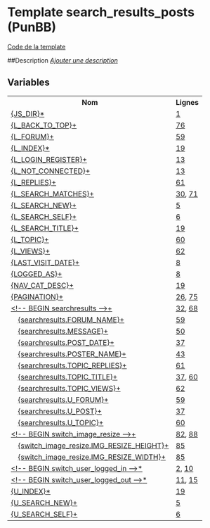 # Template search_results_posts (PunBB)

[Code de la template](../../punbb/search_results_posts.tpl)

##Description
[*Ajouter une description*](https://fa-tvars.appspot.com/tpl/punbb/search_results_posts)

## Variables

<table><tr><th colspan=2>Nom</th><th>Lignes</th></tr><tr><td colspan=2><a href="https://github.com/Etana/template.list/blob/master/var/JS_DIR.md#readme">{JS_DIR}</a><a href="https://fa-tvars.appspot.com/var/JS_DIR">*</a></td><td><a href="../tpl/src/punbb/search_results_posts.tpl#L1">1</a></td></tr><tr><td colspan=2><a href="https://github.com/Etana/template.list/blob/master/var/L_BACK_TO_TOP.md#readme">{L_BACK_TO_TOP}</a><a href="https://fa-tvars.appspot.com/var/L_BACK_TO_TOP">+</a></td><td><a href="../tpl/src/punbb/search_results_posts.tpl#L76">76</a></td></tr><tr><td colspan=2><a href="https://github.com/Etana/template.list/blob/master/var/L_FORUM.md#readme">{L_FORUM}</a><a href="https://fa-tvars.appspot.com/var/L_FORUM">+</a></td><td><a href="../tpl/src/punbb/search_results_posts.tpl#L59">59</a></td></tr><tr><td colspan=2><a href="https://github.com/Etana/template.list/blob/master/var/L_INDEX.md#readme">{L_INDEX}</a><a href="https://fa-tvars.appspot.com/var/L_INDEX">*</a></td><td><a href="../tpl/src/punbb/search_results_posts.tpl#L19">19</a></td></tr><tr><td colspan=2><a href="https://github.com/Etana/template.list/blob/master/var/L_LOGIN_REGISTER.md#readme">{L_LOGIN_REGISTER}</a><a href="https://fa-tvars.appspot.com/var/L_LOGIN_REGISTER">+</a></td><td><a href="../tpl/src/punbb/search_results_posts.tpl#L13">13</a></td></tr><tr><td colspan=2><a href="https://github.com/Etana/template.list/blob/master/var/L_NOT_CONNECTED.md#readme">{L_NOT_CONNECTED}</a><a href="https://fa-tvars.appspot.com/var/L_NOT_CONNECTED">+</a></td><td><a href="../tpl/src/punbb/search_results_posts.tpl#L13">13</a></td></tr><tr><td colspan=2><a href="https://github.com/Etana/template.list/blob/master/var/L_REPLIES.md#readme">{L_REPLIES}</a><a href="https://fa-tvars.appspot.com/var/L_REPLIES">+</a></td><td><a href="../tpl/src/punbb/search_results_posts.tpl#L61">61</a></td></tr><tr><td colspan=2><a href="https://github.com/Etana/template.list/blob/master/var/L_SEARCH_MATCHES.md#readme">{L_SEARCH_MATCHES}</a><a href="https://fa-tvars.appspot.com/var/L_SEARCH_MATCHES">+</a></td><td><a href="../tpl/src/punbb/search_results_posts.tpl#L30">30</a>, <a href="../tpl/src/punbb/search_results_posts.tpl#L71">71</a></td></tr><tr><td colspan=2><a href="https://github.com/Etana/template.list/blob/master/var/L_SEARCH_NEW.md#readme">{L_SEARCH_NEW}</a><a href="https://fa-tvars.appspot.com/var/L_SEARCH_NEW">+</a></td><td><a href="../tpl/src/punbb/search_results_posts.tpl#L5">5</a></td></tr><tr><td colspan=2><a href="https://github.com/Etana/template.list/blob/master/var/L_SEARCH_SELF.md#readme">{L_SEARCH_SELF}</a><a href="https://fa-tvars.appspot.com/var/L_SEARCH_SELF">+</a></td><td><a href="../tpl/src/punbb/search_results_posts.tpl#L6">6</a></td></tr><tr><td colspan=2><a href="https://github.com/Etana/template.list/blob/master/var/L_SEARCH_TITLE.md#readme">{L_SEARCH_TITLE}</a><a href="https://fa-tvars.appspot.com/var/L_SEARCH_TITLE">+</a></td><td><a href="../tpl/src/punbb/search_results_posts.tpl#L19">19</a></td></tr><tr><td colspan=2><a href="https://github.com/Etana/template.list/blob/master/var/L_TOPIC.md#readme">{L_TOPIC}</a><a href="https://fa-tvars.appspot.com/var/L_TOPIC">+</a></td><td><a href="../tpl/src/punbb/search_results_posts.tpl#L60">60</a></td></tr><tr><td colspan=2><a href="https://github.com/Etana/template.list/blob/master/var/L_VIEWS.md#readme">{L_VIEWS}</a><a href="https://fa-tvars.appspot.com/var/L_VIEWS">+</a></td><td><a href="../tpl/src/punbb/search_results_posts.tpl#L62">62</a></td></tr><tr><td colspan=2><a href="https://github.com/Etana/template.list/blob/master/var/LAST_VISIT_DATE.md#readme">{LAST_VISIT_DATE}</a><a href="https://fa-tvars.appspot.com/var/LAST_VISIT_DATE">+</a></td><td><a href="../tpl/src/punbb/search_results_posts.tpl#L8">8</a></td></tr><tr><td colspan=2><a href="https://github.com/Etana/template.list/blob/master/var/LOGGED_AS.md#readme">{LOGGED_AS}</a><a href="https://fa-tvars.appspot.com/var/LOGGED_AS">+</a></td><td><a href="../tpl/src/punbb/search_results_posts.tpl#L8">8</a></td></tr><tr><td colspan=2><a href="https://github.com/Etana/template.list/blob/master/var/NAV_CAT_DESC.md#readme">{NAV_CAT_DESC}</a><a href="https://fa-tvars.appspot.com/var/NAV_CAT_DESC">+</a></td><td><a href="../tpl/src/punbb/search_results_posts.tpl#L19">19</a></td></tr><tr><td colspan=2><a href="https://github.com/Etana/template.list/blob/master/var/PAGINATION.md#readme">{PAGINATION}</a><a href="https://fa-tvars.appspot.com/var/PAGINATION">+</a></td><td><a href="../tpl/src/punbb/search_results_posts.tpl#L26">26</a>, <a href="../tpl/src/punbb/search_results_posts.tpl#L75">75</a></td></tr><tr><td colspan=2><a href="https://github.com/Etana/template.list/blob/master/var/searchresults.md#readme">&lt;!-- BEGIN searchresults --&gt;</a><a href="https://fa-tvars.appspot.com/var/searchresults">+</a></td><td><a href="../tpl/src/punbb/search_results_posts.tpl#L32">32</a>, <a href="../tpl/src/punbb/search_results_posts.tpl#L68">68</a></td></tr><tr><td colspan=1></td><td colspan=1><a href="https://github.com/Etana/template.list/blob/master/var/searchresults.FORUM_NAME.md#readme">{searchresults.FORUM_NAME}</a><a href="https://fa-tvars.appspot.com/var/searchresults.FORUM_NAME">+</a></td><td><a href="../tpl/src/punbb/search_results_posts.tpl#L59">59</a></td></tr><tr><td colspan=1></td><td colspan=1><a href="https://github.com/Etana/template.list/blob/master/var/searchresults.MESSAGE.md#readme">{searchresults.MESSAGE}</a><a href="https://fa-tvars.appspot.com/var/searchresults.MESSAGE">+</a></td><td><a href="../tpl/src/punbb/search_results_posts.tpl#L50">50</a></td></tr><tr><td colspan=1></td><td colspan=1><a href="https://github.com/Etana/template.list/blob/master/var/searchresults.POST_DATE.md#readme">{searchresults.POST_DATE}</a><a href="https://fa-tvars.appspot.com/var/searchresults.POST_DATE">+</a></td><td><a href="../tpl/src/punbb/search_results_posts.tpl#L37">37</a></td></tr><tr><td colspan=1></td><td colspan=1><a href="https://github.com/Etana/template.list/blob/master/var/searchresults.POSTER_NAME.md#readme">{searchresults.POSTER_NAME}</a><a href="https://fa-tvars.appspot.com/var/searchresults.POSTER_NAME">+</a></td><td><a href="../tpl/src/punbb/search_results_posts.tpl#L43">43</a></td></tr><tr><td colspan=1></td><td colspan=1><a href="https://github.com/Etana/template.list/blob/master/var/searchresults.TOPIC_REPLIES.md#readme">{searchresults.TOPIC_REPLIES}</a><a href="https://fa-tvars.appspot.com/var/searchresults.TOPIC_REPLIES">+</a></td><td><a href="../tpl/src/punbb/search_results_posts.tpl#L61">61</a></td></tr><tr><td colspan=1></td><td colspan=1><a href="https://github.com/Etana/template.list/blob/master/var/searchresults.TOPIC_TITLE.md#readme">{searchresults.TOPIC_TITLE}</a><a href="https://fa-tvars.appspot.com/var/searchresults.TOPIC_TITLE">+</a></td><td><a href="../tpl/src/punbb/search_results_posts.tpl#L37">37</a>, <a href="../tpl/src/punbb/search_results_posts.tpl#L60">60</a></td></tr><tr><td colspan=1></td><td colspan=1><a href="https://github.com/Etana/template.list/blob/master/var/searchresults.TOPIC_VIEWS.md#readme">{searchresults.TOPIC_VIEWS}</a><a href="https://fa-tvars.appspot.com/var/searchresults.TOPIC_VIEWS">+</a></td><td><a href="../tpl/src/punbb/search_results_posts.tpl#L62">62</a></td></tr><tr><td colspan=1></td><td colspan=1><a href="https://github.com/Etana/template.list/blob/master/var/searchresults.U_FORUM.md#readme">{searchresults.U_FORUM}</a><a href="https://fa-tvars.appspot.com/var/searchresults.U_FORUM">+</a></td><td><a href="../tpl/src/punbb/search_results_posts.tpl#L59">59</a></td></tr><tr><td colspan=1></td><td colspan=1><a href="https://github.com/Etana/template.list/blob/master/var/searchresults.U_POST.md#readme">{searchresults.U_POST}</a><a href="https://fa-tvars.appspot.com/var/searchresults.U_POST">+</a></td><td><a href="../tpl/src/punbb/search_results_posts.tpl#L37">37</a></td></tr><tr><td colspan=1></td><td colspan=1><a href="https://github.com/Etana/template.list/blob/master/var/searchresults.U_TOPIC.md#readme">{searchresults.U_TOPIC}</a><a href="https://fa-tvars.appspot.com/var/searchresults.U_TOPIC">+</a></td><td><a href="../tpl/src/punbb/search_results_posts.tpl#L60">60</a></td></tr><tr><td colspan=2><a href="https://github.com/Etana/template.list/blob/master/var/switch_image_resize.md#readme">&lt;!-- BEGIN switch_image_resize --&gt;</a><a href="https://fa-tvars.appspot.com/var/switch_image_resize">+</a></td><td><a href="../tpl/src/punbb/search_results_posts.tpl#L82">82</a>, <a href="../tpl/src/punbb/search_results_posts.tpl#L88">88</a></td></tr><tr><td colspan=1></td><td colspan=1><a href="https://github.com/Etana/template.list/blob/master/var/switch_image_resize.IMG_RESIZE_HEIGHT.md#readme">{switch_image_resize.IMG_RESIZE_HEIGHT}</a><a href="https://fa-tvars.appspot.com/var/switch_image_resize.IMG_RESIZE_HEIGHT">+</a></td><td><a href="../tpl/src/punbb/search_results_posts.tpl#L85">85</a></td></tr><tr><td colspan=1></td><td colspan=1><a href="https://github.com/Etana/template.list/blob/master/var/switch_image_resize.IMG_RESIZE_WIDTH.md#readme">{switch_image_resize.IMG_RESIZE_WIDTH}</a><a href="https://fa-tvars.appspot.com/var/switch_image_resize.IMG_RESIZE_WIDTH">+</a></td><td><a href="../tpl/src/punbb/search_results_posts.tpl#L85">85</a></td></tr><tr><td colspan=2><a href="https://github.com/Etana/template.list/blob/master/var/switch_user_logged_in.md#readme">&lt;!-- BEGIN switch_user_logged_in --&gt;</a><a href="https://fa-tvars.appspot.com/var/switch_user_logged_in">*</a></td><td><a href="../tpl/src/punbb/search_results_posts.tpl#L2">2</a>, <a href="../tpl/src/punbb/search_results_posts.tpl#L10">10</a></td></tr><tr><td colspan=2><a href="https://github.com/Etana/template.list/blob/master/var/switch_user_logged_out.md#readme">&lt;!-- BEGIN switch_user_logged_out --&gt;</a><a href="https://fa-tvars.appspot.com/var/switch_user_logged_out">*</a></td><td><a href="../tpl/src/punbb/search_results_posts.tpl#L11">11</a>, <a href="../tpl/src/punbb/search_results_posts.tpl#L15">15</a></td></tr><tr><td colspan=2><a href="https://github.com/Etana/template.list/blob/master/var/U_INDEX.md#readme">{U_INDEX}</a><a href="https://fa-tvars.appspot.com/var/U_INDEX">*</a></td><td><a href="../tpl/src/punbb/search_results_posts.tpl#L19">19</a></td></tr><tr><td colspan=2><a href="https://github.com/Etana/template.list/blob/master/var/U_SEARCH_NEW.md#readme">{U_SEARCH_NEW}</a><a href="https://fa-tvars.appspot.com/var/U_SEARCH_NEW">+</a></td><td><a href="../tpl/src/punbb/search_results_posts.tpl#L5">5</a></td></tr><tr><td colspan=2><a href="https://github.com/Etana/template.list/blob/master/var/U_SEARCH_SELF.md#readme">{U_SEARCH_SELF}</a><a href="https://fa-tvars.appspot.com/var/U_SEARCH_SELF">+</a></td><td><a href="../tpl/src/punbb/search_results_posts.tpl#L6">6</a></td></tr></table>